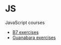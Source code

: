 # JS
 JavaScript courses
 
 * [B7 exercises](https://slycooper-n.github.io/JS/b7)
 * [Guanabara exercises](https://slycooper-n.github.io/JS/Guanabara)
